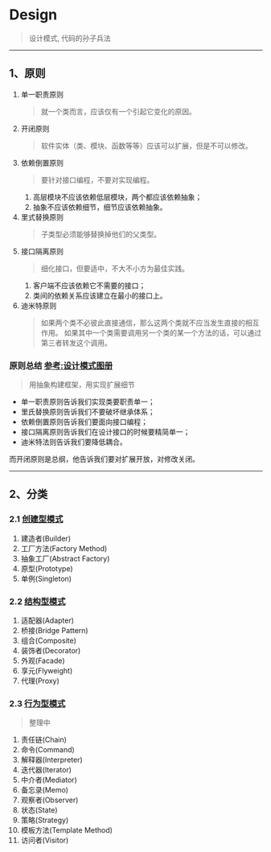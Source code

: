 # Design
> 设计模式, 代码的孙子兵法

---
## 1、原则
1. 单一职责原则
    > 就一个类而言，应该仅有一个引起它变化的原因。
2. 开闭原则
    > 软件实体（类、模块、函数等等）应该可以扩展，但是不可以修改。
3. 依赖倒置原则
    > 要针对接口编程，不要对实现编程。
    1. 高层模块不应该依赖低层模块，两个都应该依赖抽象；
    2. 抽象不应该依赖细节，细节应该依赖抽象。
4. 里式替换原则
    > 子类型必须能够替换掉他们的父类型。
5. 接口隔离原则
    > 细化接口，但要适中，不大不小方为最佳实践。
    1. 客户端不应该依赖它不需要的接口；
    2. 类间的依赖关系应该建立在最小的接口上。
6. 迪米特原则
    > 如果两个类不必彼此直接通信，那么这两个类就不应当发生直接的相互作用。
      如果其中一个类需要调用另一个类的某一个方法的话，可以通过第三者转发这个调用。

### 原则总结 [参考:设计模式图册](https://mp.weixin.qq.com/s/xQLBvFJrMDTF8551oFxLnA)
> 用抽象构建框架，用实现扩展细节
- 单一职责原则告诉我们实现类要职责单一；
- 里氏替换原则告诉我们不要破坏继承体系；
- 依赖倒置原则告诉我们要面向接口编程；
- 接口隔离原则告诉我们在设计接口的时候要精简单一；
- 迪米特法则告诉我们要降低耦合。

而开闭原则是总纲，他告诉我们要对扩展开放，对修改关闭。

---
## 2、分类
### 2.1 [创建型模式](https://github.com/AmosWang0626/chaos/tree/master/chaos-design/src/main/java/com/amos/design/creation)
1. 建造者(Builder)
2. 工厂方法(Factory Method)
3. 抽象工厂(Abstract Factory)
4. 原型(Prototype)
5. 单例(Singleton)

### 2.2 [结构型模式](https://github.com/AmosWang0626/chaos/tree/master/chaos-design/src/main/java/com/amos/design/structure)
1. 适配器(Adapter)
2. 桥接(Bridge Pattern)
3. 组合(Composite)
4. 装饰者(Decorator)
5. 外观(Facade)
6. 享元(Flyweight)
7. 代理(Proxy)

### 2.3 [行为型模式](https://github.com/AmosWang0626/chaos/tree/master/chaos-design/src/main/java/com/amos/design/behavior)
> 整理中
1. 责任链(Chain)
2. 命令(Command)
3. 解释器(Interpreter)
4. 迭代器(Iterator)
5. 中介者(Mediator)
6. 备忘录(Memo)
7. 观察者(Observer)
8. 状态(State)
9. 策略(Strategy)
10. 模板方法(Template Method)
11. 访问者(Visitor)
